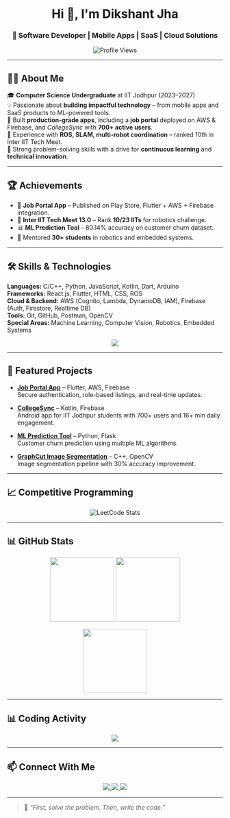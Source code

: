 <!-- Header -->
<h1 align="center">Hi 👋, I'm Dikshant Jha</h1>
<h3 align="center">🚀 Software Developer | Mobile Apps | SaaS | Cloud Solutions</h3>

<p align="center">
  <img src="https://komarev.com/ghpvc/?username=coderrdikshant&label=Profile%20Views&color=0e75b6&style=flat" alt="Profile Views" />
</p>

---

## 👨‍💻 About Me

🎓 **Computer Science Undergraduate** at IIT Jodhpur (2023–2027)  
💡 Passionate about **building impactful technology** – from mobile apps and SaaS products to ML-powered tools.  
📱 Built **production-grade apps**, including a **job portal** deployed on AWS & Firebase, and *CollegeSync* with **700+ active users**.  
🤖 Experience with **ROS, SLAM, multi-robot coordination** – ranked 10th in Inter IIT Tech Meet.  
🎯 Strong problem-solving skills with a drive for **continuous learning** and **technical innovation**.

---

## 🏆 Achievements

- 📱 **Job Portal App** – Published on Play Store, Flutter + AWS + Firebase integration.  
- 📡 **Inter IIT Tech Meet 13.0** – Rank **10/23 IITs** for robotics challenge.  
- 📊 **ML Prediction Tool** – 80.14% accuracy on customer churn dataset.  
- 🎯 Mentored **30+ students** in robotics and embedded systems.  

---

## 🛠️ Skills & Technologies

**Languages:** C/C++, Python, JavaScript, Kotlin, Dart, Arduino  
**Frameworks:** React.js, Flutter, HTML, CSS, ROS  
**Cloud & Backend:** AWS (Cognito, Lambda, DynamoDB, IAM), Firebase (Auth, Firestore, Realtime DB)  
**Tools:** Git, GitHub, Postman, OpenCV  
**Special Areas:** Machine Learning, Computer Vision, Robotics, Embedded Systems

<p align="center">
  <img src="https://skillicons.dev/icons?i=c,cpp,python,java,javascript,typescript,kotlin,dart,react,flutter,html,css,sass,bootstrap,aws,firebase,linux,figma,postman&perline=10" />
</p>

---

## 🚀 Featured Projects

- **[Job Portal App](https://play.google.com/store/apps/details?id=com.vibrantmind.myapp)** – Flutter, AWS, Firebase  
  Secure authentication, role-based listings, and real-time updates.
  
- **[CollegeSync](https://github.com/tashir0605/Education_application_dvtt)** – Kotlin, Firebase  
  Android app for IIT Jodhpur students with 700+ users and 16+ min daily engagement.

- **[ML Prediction Tool](https://github.com/coderrDikshant/customer_churn)** – Python, Flask  
  Customer churn prediction using multiple ML algorithms.

- **[GraphCut Image Segmentation](https://github.com/coderrDikshant/GraphCut-)** – C++, OpenCV  
  Image segmentation pipeline with 30% accuracy improvement.

---

## 📈 Competitive Programming

<p align="center">
  <img src="https://leetcard.jacoblin.cool/mvdikshant?theme=light&font=Montserrat&ext=contest" alt="LeetCode Stats" />
</p>

---

## 📊 GitHub Stats

<p align="center">
  <img src="https://github-readme-stats.vercel.app/api/top-langs?username=coderrdikshant&show_icons=true&locale=en&layout=compact&theme=default" height="150"/>
  <img src="https://github-readme-stats.vercel.app/api?username=coderrdikshant&show_icons=true&locale=en&theme=default" height="150"/>
</p>

<p align="center">
  <img src="https://github-readme-streak-stats.herokuapp.com/?user=coderrdikshant&theme=default" height="150"/>
</p>

---

## 📊 Coding Activity

<p align="center">
  <img src="https://github-readme-activity-graph.vercel.app/graph?username=coderrdikshant&bg_color=ffffff&color=000000&line=1f6feb&point=000000&area=true&hide_border=true" />
</p>

---

## 📫 Connect With Me

<p align="center">
  <a href="https://linkedin.com/in/dikshant-jha" target="_blank">
    <img src="https://img.shields.io/badge/LinkedIn-%230A66C2.svg?&style=for-the-badge&logo=linkedin&logoColor=white"/>
  </a>
  <a href="https://leetcode.com/u/mvdikshant/" target="_blank">
    <img src="https://img.shields.io/badge/LeetCode-%23FFA116.svg?&style=for-the-badge&logo=leetcode&logoColor=white"/>
  </a>
  <a href="mailto:mvdikshant@gmail.com">
    <img src="https://img.shields.io/badge/Email-D14836.svg?&style=for-the-badge&logo=gmail&logoColor=white"/>
  </a>
</p>

---

> 💬 *“First, solve the problem. Then, write the code.”*

